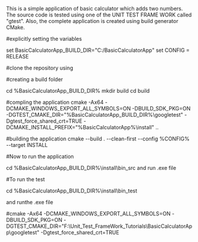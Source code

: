 This is a simple application of basic calculator which adds two numbers.
The source code is tested using one of the UNIT TEST FRAME WORK called "gtest".
Also, the complete application is created  using build generator CMake.

#explicitly setting the variables 

set  BasicCalculatorApp_BUILD_DIR="C:/BasicCalculatorApp"
set CONFIG = RELEASE

#clone the repository using 



#creating a build folder 

cd  %BasicCalculatorApp_BUILD_DIR%
mkdir build 
cd build 



#compling the application
cmake -Ax64 -DCMAKE_WINDOWS_EXPORT_ALL_SYMBOLS=ON -DBUILD_SDK_PKG=ON -DGTEST_CMAKE_DIR="%BasicCalculatorApp_BUILD_DIR%\googletest" -Dgtest_force_shared_crt=TRUE 
-DCMAKE_INSTALL_PREFIX="%BasicCalculatorApp%\install" ..

#building the  application
cmake --build . --clean-first --config %CONFIG% --target INSTALL

#Now to run the application

cd  %BasicCalculatorApp_BUILD_DIR%\install\bin_src 
and run .exe file 

#To run the test

cd  %BasicCalculatorApp_BUILD_DIR%\install\bin_test

and runthe .exe file

#cmake -Ax64 -DCMAKE_WINDOWS_EXPORT_ALL_SYMBOLS=ON -DBUILD_SDK_PKG=ON -DGTEST_CMAKE_DIR="F:\Unit_Test_FrameWork_Tutorials\BasicCalculatorApp\googletest" -Dgtest_force_shared_crt=TRUE 